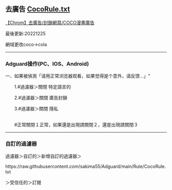 <h2>去廣告
  <a href="https://github.com/sakima55/Adguard/blob/main/Rule/CocoRule.txt">CocoRule.txt</a>
</h2>
  <p><a href="https://reurl.cc/QjpQ7p">【Chrom】去廣告/封鎖網頁/COCO漫畫廣告</a></p>
  <p>最後更新:20221225</p>
  <p>網域更改coco→cola</p>
<hr>  
  <h3>Adguard操作(PC、IOS、Android)</h3>
  <p>一、如果被偵測「请用正常浏览器观看，如果觉得是个意外，请反馈...」"</p>
    <p>　　1.#過濾器＞關閉 特定語言的</p>
    <p>　　2.#過濾器＞關閉 廣告封鎖</p>
    <p>　　3.#過濾器＞關閉 隱私</p>
    <h2></h2>
    <p>　　#正常關閉１正常，如果還是出現請關閉２，還是出現請關閉３</p>
<hr>
  <h3>自訂的過濾器</h3>
  <p>過濾器＞自訂的＞新增自訂的過濾器＞　
  <p>https://raw.githubusercontent.com/sakima55/Adguard/main/Rule/CocoRule.txt</p>
  <p>＞受信任的＞訂閱</p>
  <h2></h2>  
